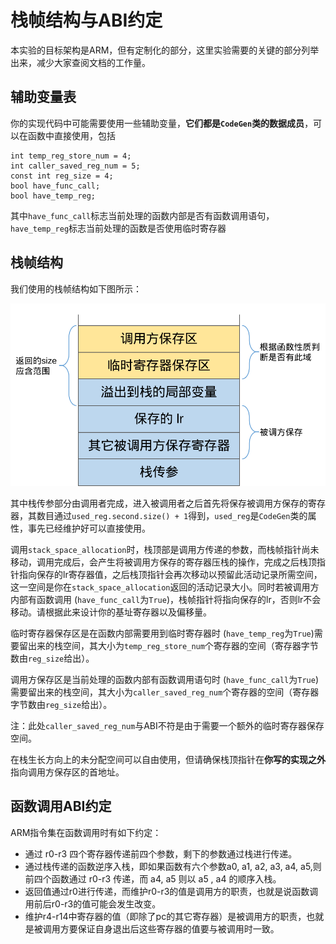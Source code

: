 # 栈帧结构与ABI约定

本实验的目标架构是ARM，但有定制化的部分，这里实验需要的关键的部分列举出来，减少大家查阅文档的工作量。

## 辅助变量表
你的实现代码中可能需要使用一些辅助变量，**它们都是`CodeGen`类的数据成员**，可以在函数中直接使用，包括
```
int temp_reg_store_num = 4;
int caller_saved_reg_num = 5;
const int reg_size = 4;
bool have_func_call;
bool have_temp_reg;
```
其中`have_func_call`标志当前处理的函数内部是否有函数调用语句，`have_temp_reg`标志当前处理的函数是否使用临时寄存器

## 栈帧结构
我们使用的栈帧结构如下图所示：

![img](./img/stack_frame_.png)

其中栈传参部分由调用者完成，进入被调用者之后首先将保存被调用方保存的寄存器，其数目通过`used_reg.second.size() + 1`得到，`used_reg`是`CodeGen`类的属性，事先已经维护好可以直接使用。

调用`stack_space_allocation`时，栈顶部是调用方传递的参数，而栈帧指针尚未移动，调用完成后，会产生将被调用方保存的寄存器压栈的操作，完成之后栈顶指针指向保存的lr寄存器值，之后栈顶指针会再次移动以预留此活动记录所需空间，这一空间是你在`stack_space_allocation`返回的活动记录大小。同时若被调用方内部有函数调用 (`have_func_call`为`True`)，栈帧指针将指向保存的lr，否则lr不会移动。请根据此来设计你的基址寄存器以及偏移量。

临时寄存器保存区是在函数内部需要用到临时寄存器时 (`have_temp_reg`为`True`)需要留出来的栈空间，其大小为`temp_reg_store_num`个寄存器的空间（寄存器字节数由`reg_size`给出）。

调用方保存区是当前处理的函数内部有函数调用语句时 (`have_func_call`为`True`)需要留出来的栈空间，其大小为`caller_saved_reg_num`个寄存器的空间（寄存器字节数由`reg_size`给出）。

注：此处`caller_saved_reg_num`与ABI不符是由于需要一个额外的临时寄存器保存空间。

在栈生长方向上的未分配空间可以自由使用，但请确保栈顶指针在**你写的实现之外**指向调用方保存区的首地址。

## 函数调用ABI约定

ARM指令集在函数调用时有如下约定：

- 通过 r0-r3 四个寄存器传递前四个参数，剩下的参数通过栈进行传递。
- 通过栈传递的函数逆序入栈，即如果函数有六个参数a0, a1, a2, a3, a4, a5,则前四个函数通过 r0-r3 传递，而 a4, a5 则以 a5 , a4 的顺序入栈。
- 返回值通过r0进行传递，而维护r0-r3的值是调用方的职责，也就是说函数调用前后r0-r3的值可能会发生改变。
- 维护r4-r14中寄存器的值（即除了pc的其它寄存器）是被调用方的职责，也就是被调用方要保证自身退出后这些寄存器的值要与被调用时一致。


